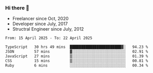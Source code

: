 ### Hi there 👋

- Freelancer since Oct, 2020
- Developer since July, 2017
- Structral Engineer since July, 2012

<!--START_SECTION:waka-->

```txt
From: 15 April 2025 - To: 22 April 2025

TypeScript   30 hrs 49 mins  ███████████████████████▓░   94.23 %
JSON         57 mins         ▓░░░░░░░░░░░░░░░░░░░░░░░░   02.91 %
JavaScript   27 mins         ▒░░░░░░░░░░░░░░░░░░░░░░░░   01.39 %
CSS          15 mins         ▒░░░░░░░░░░░░░░░░░░░░░░░░   00.81 %
Ruby         6 mins          ░░░░░░░░░░░░░░░░░░░░░░░░░   00.34 %
```

<!--END_SECTION:waka-->
